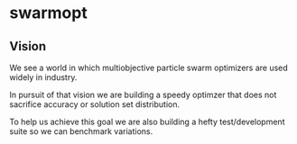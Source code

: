 # swarmopt

## Vision

We see a world in which multiobjective particle swarm optimizers are used widely in industry. 

In pursuit of that vision we are building a speedy optimzer that does not sacrifice accuracy or solution set distribution.

To help us achieve this goal we are also building a hefty test/development suite so we can benchmark variations.
